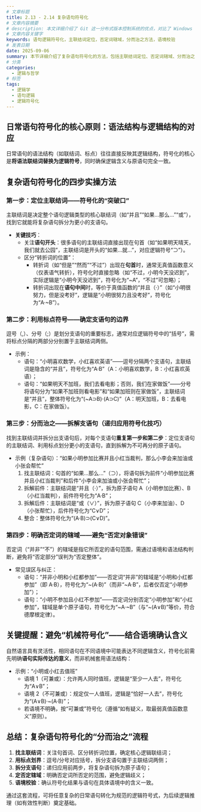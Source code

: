 ```yaml
---
# 文章标题
title: 2.13 - 2.14 复杂语句符号化
# 文章内容摘要
# description: 本文详细介绍了 Git 这一分布式版本控制系统的优点，对比了 Windows 与 macOS/Linux 系统下的常用命令，讲解了 vim 操作模式及常用命令，还阐述了 Git 的基本配置、特定项目配置和命令缩写设置等内容。
# 文章内容关键字
keywords: 语句逻辑符号化，主联结词定位，否定词辖域，分而治之方法，语境校验
# 发表日期
date: 2025-09-06
summary: 本节详细介绍了复杂语句符号化的方法，包括主联结词定位、否定词辖域、分而治之方法以及语境校验等关键步骤，帮助读者掌握符号化技巧。
# 分类
categories:
  - 逻辑与哲学
# 标签
tags:
  - 逻辑学
  - 语句逻辑
  - 逻辑符号化
---
```


## 日常语句符号化的核心原则：语法结构与逻辑结构的对应

日常语句的语法结构（如联结词、标点）往往直接反映其逻辑结构，符号化的核心是**将语法联结词替换为逻辑符号**，同时确保逻辑含义与原语句完全一致。

## 复杂语句符号化的四步实操方法

### 第一步：定位主联结词——符号化的“突破口”

主联结词是决定整个语句逻辑类型的核心联结词（如“并且”“如果...那么...”“或”），找到它就能将复杂语句拆分为更小的支语句。

- **关键技巧**：
  - 关注**语句开头**：很多语句的主联结词直接出现在句首（如“如果明天晴天，我们就去公园”，主联结词是开头的“如果...就...”，对应逻辑符号“⊃”）。
  - 区分“转折词的位置”：
    - 转折词（如“但是”“然而”“不过”）出现在**句首**时，通常无真值函数意义（仅表语气转折），符号化时直接忽略（如“不过，小明今天没迟到”，实际逻辑是“小明今天没迟到”，符号化为“~A”，“不过”可忽略）；
    - 转折词出现在**语句中间**时，等价于真值函数的“并且（·）”（如“小明很努力，但是没考好”，逻辑是“小明很努力且没考好”，符号化为“A·~B”）。

### 第二步：利用标点符号——确定支语句的边界

逗号（,）、分号（;）是划分支语句的重要标志，通常对应逻辑符号中的“括号”，需将标点分隔的两部分分别置于主联结词两侧。

- 示例：
  - 语句：“小明喜欢数学，小红喜欢英语”——逗号分隔两个支语句，主联结词是隐含的“并且”，符号化为“A·B”（A：小明喜欢数学，B：小红喜欢英语）；
  - 语句：“如果明天不加班，我们去看电影；否则，我们在家做饭”——分号将语句分为“如果不加班则看电影”和“如果加班则在家做饭”，主联结词是“并且”，整体符号化为“(~A⊃B)·(A⊃C)”（A：明天加班，B：去看电影，C：在家做饭）。

### 第三步：分而治之——拆解支语句（递归应用符号化技巧）

找到主联结词并拆分出支语句后，对每个支语句**重复第一步和第二步**：定位支语句的主联结词、利用标点划分更小的支语句，直到拆解为不可再分的原子语句。

- 示例（复杂语句）：“如果小明参加比赛并且小红当裁判，那么小李会来加油或小张会帮忙”
  1. 找主联结词：句首的“如果...那么...”（⊃），将语句拆为前件“小明参加比赛并且小红当裁判”和后件“小李会来加油或小张会帮忙”；
  2. 拆解前件：主联结词是“并且（·）”，拆为原子语句 A（小明参加比赛）、B（小红当裁判），前件符号化为“A·B”；
  3. 拆解后件：主联结词是“或（∨）”，拆为原子语句 C（小李来加油）、D（小张帮忙），后件符号化为“C∨D”；
  4. 整合：整体符号化为“(A·B)⊃(C∨D)”。

### 第四步：明确否定词的辖域——避免“否定对象错误”

否定词（“并非”“不”）的辖域是指它所否定的语句范围，需通过语境和语法结构判断，避免将“否定部分”误判为“否定整体”。

- 常见误区与纠正：
  - 语句：“并非小明和小红都参加”——否定词“并非”的辖域是“小明和小红都参加”（即 A·B），符号化为“~(A·B)”（而非“~A·B”，后者仅否定“小明参加”）；
  - 语句：“小明不参加且小红不参加”——否定词分别否定“小明参加”和“小红参加”，辖域是单个原子语句，符号化为“~A·~B”（与“~(A∨B)”等价，符合德摩根定律）。

## 关键提醒：避免“机械符号化”——结合语境确认含义

自然语言具有灵活性，相同语句在不同语境中可能表达不同逻辑含义，符号化前需先明确**语句实际传达的意义**，而非机械套用语法结构：

- 示例：“小明或小红去值班”
  - 语境 1（可兼或）：允许两人同时值班，逻辑是“至少一人去”，符号化为“A∨B”；
  - 语境 2（不可兼或）：规定仅一人值班，逻辑是“恰好一人去”，符号化为“(A∨B)·~(A·B)”；
  - 若语境不明确，按“可兼或”符号化（遵循“如有疑义，取最弱真值函数意义”原则）。

## 总结：复杂语句符号化的“分而治之”流程

1. **找主联结词**：关注句首词、区分转折词位置，确定核心逻辑联结词；
2. **用标点划界**：逗号/分号对应括号，拆分支语句置于主联结词两侧；
3. **拆分支语句**：递归应用前两步，将复杂语句拆为原子语句；
4. **定否定辖域**：明确否定词所否定的范围，避免逻辑歧义；
5. **语境校验**：确认符号化结果与语句在具体语境中的含义一致。

通过这套流程，可将任意复杂的日常语句转化为规范的逻辑符号式，为后续逻辑推理（如有效性判断）奠定基础。
